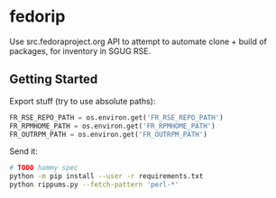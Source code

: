 # fedorip

Use src.fedoraproject.org API to attempt to automate clone + build of packages, for inventory in SGUG RSE.

## Getting Started

Export stuff (try to use absolute paths):

```py
FR_RSE_REPO_PATH = os.environ.get('FR_RSE_REPO_PATH')
FR_RPMHOME_PATH = os.environ.get('FR_RPMHOME_PATH')
FR_OUTRPM_PATH = os.environ.get('FR_OUTRPM_PATH')
```

Send it:

```bash
# TODO hammy spec
python -m pip install --user -r requirements.txt
python rippums.py --fetch-pattern 'perl-*'
```